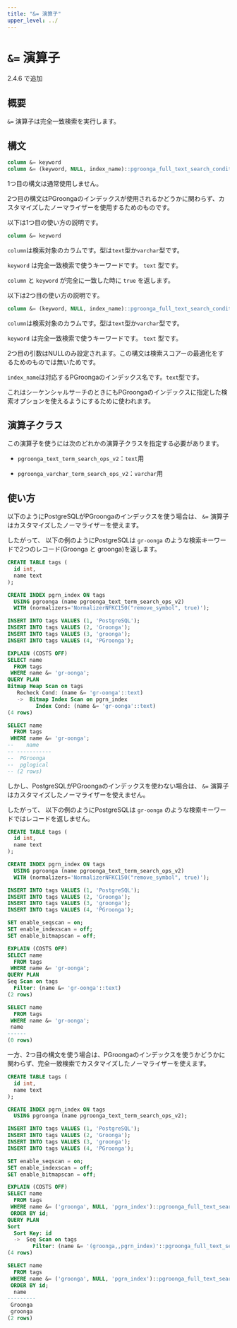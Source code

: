 ```yaml
---
title: "&= 演算子"
upper_level: ../
---
```


# `&=` 演算子

2.4.6 で追加

## 概要

`&=` 演算子は完全一致検索を実行します。

## 構文

```sql
column &= keyword
column &= (keyword, NULL, index_name)::pgroonga_full_text_search_condition
```

1つ目の構文は通常使用しません。

2つ目の構文はPGroongaのインデックスが使用されるかどうかに関わらず、カスタマイズしたノーマライザーを使用するためのものです。

以下は1つ目の使い方の説明です。

```sql
column &= keyword
```

`column`は検索対象のカラムです。型は`text`型か`varchar`型です。

`keyword` は完全一致検索で使うキーワードです。 `text` 型です。

`column` と `keyword` が完全に一致した時に `true` を返します。

以下は2つ目の使い方の説明です。

```sql
column &= (keyword, NULL, index_name)::pgroonga_full_text_search_condition
```

`column`は検索対象のカラムです。型は`text`型か`varchar`型です。

`keyword` は完全一致検索で使うキーワードです。 `text` 型です。

2つ目の引数はNULLのみ設定されます。この構文は検索スコアーの最適化をするためのものでは無いためです。

`index_name`は対応するPGroongaのインデックス名です。`text`型です。

これはシーケンシャルサーチのときにもPGroongaのインデックスに指定した検索オプションを使えるようにするために使われます。

## 演算子クラス

この演算子を使うには次のどれかの演算子クラスを指定する必要があります。

  * `pgroonga_text_term_search_ops_v2`：`text`用

  * `pgroonga_varchar_term_search_ops_v2`：`varchar`用

## 使い方

以下のようにPostgreSQLがPGroongaのインデックスを使う場合は、 `&=` 演算子はカスタマイズしたノーマライザーを使えます。

したがって、 以下の例のようにPostgreSQLは `gr-oonga` のような検索キーワードで2つのレコード(Groonga と groonga)を返します。

```sql
CREATE TABLE tags (
  id int,
  name text
);

CREATE INDEX pgrn_index ON tags
  USING pgroonga (name pgroonga_text_term_search_ops_v2)
  WITH (normalizers='NormalizerNFKC150("remove_symbol", true)');

INSERT INTO tags VALUES (1, 'PostgreSQL');
INSERT INTO tags VALUES (2, 'Groonga');
INSERT INTO tags VALUES (3, 'groonga');
INSERT INTO tags VALUES (4, 'PGroonga');

EXPLAIN (COSTS OFF)
SELECT name
  FROM tags
 WHERE name &= 'gr-oonga';
QUERY PLAN
Bitmap Heap Scan on tags
   Recheck Cond: (name &= 'gr-oonga'::text)
   ->  Bitmap Index Scan on pgrn_index
         Index Cond: (name &= 'gr-oonga'::text)
(4 rows)

SELECT name
  FROM tags
 WHERE name &= 'gr-oonga';
--    name    
-- -----------
--  PGroonga
--  pglogical
-- (2 rows)
```

しかし、PostgreSQLがPGroongaのインデックスを使わない場合は、 `&=` 演算子はカスタマイズしたノーマライザーを使えません。

したがって、 以下の例のようにPostgreSQLは `gr-oonga` のような検索キーワードではレコードを返しません。

```sql
CREATE TABLE tags (
  id int,
  name text
);

CREATE INDEX pgrn_index ON tags
  USING pgroonga (name pgroonga_text_term_search_ops_v2)
  WITH (normalizers='NormalizerNFKC150("remove_symbol", true)');

INSERT INTO tags VALUES (1, 'PostgreSQL');
INSERT INTO tags VALUES (2, 'Groonga');
INSERT INTO tags VALUES (3, 'groonga');
INSERT INTO tags VALUES (4, 'PGroonga');

SET enable_seqscan = on;
SET enable_indexscan = off;
SET enable_bitmapscan = off;

EXPLAIN (COSTS OFF)
SELECT name
  FROM tags
 WHERE name &= 'gr-oonga';
QUERY PLAN
Seq Scan on tags
  Filter: (name &= 'gr-oonga'::text)
(2 rows)

SELECT name
  FROM tags
 WHERE name &= 'gr-oonga';
 name 
------
(0 rows)
```

一方、2つ目の構文を使う場合は、PGroongaのインデックスを使うかどうかに関わらず、完全一致検索でカスタマイズしたノーマライザーを使えます。

```sql
CREATE TABLE tags (
  id int,
  name text
);

CREATE INDEX pgrn_index ON tags
  USING pgroonga (name pgroonga_text_term_search_ops_v2);

INSERT INTO tags VALUES (1, 'PostgreSQL');
INSERT INTO tags VALUES (2, 'Groonga');
INSERT INTO tags VALUES (3, 'groonga');
INSERT INTO tags VALUES (4, 'PGroonga');

SET enable_seqscan = on;
SET enable_indexscan = off;
SET enable_bitmapscan = off;

EXPLAIN (COSTS OFF)
SELECT name
  FROM tags
 WHERE name &= ('groonga', NULL, 'pgrn_index')::pgroonga_full_text_search_condition
 ORDER BY id;
QUERY PLAN
Sort
  Sort Key: id
  ->  Seq Scan on tags
        Filter: (name &= '(groonga,,pgrn_index)'::pgroonga_full_text_search_condition)
(4 rows)

SELECT name
  FROM tags
 WHERE name &= ('groonga', NULL, 'pgrn_index')::pgroonga_full_text_search_condition
 ORDER BY id;
  name   
---------
 Groonga
 groonga
(2 rows)
```
